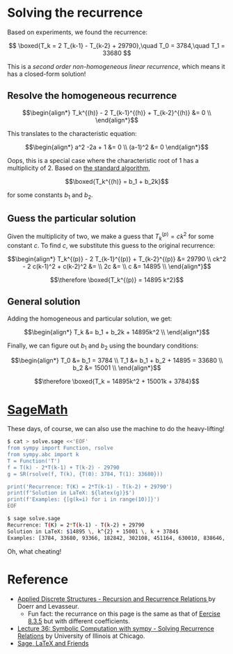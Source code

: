 # Solving the recurrence

Based on experiments, we found the recurrence:

$$
\boxed{T_k = 2 T_{k-1} - T_{k-2} + 29790},\quad T_0 = 3784,\quad T_1 = 33680
$$

This is a *second order non-homogeneous linear recurrence*, which means it has a closed-form solution!

## Resolve the homogeneous recurrence

$$\begin{align*}
T_k^{(h)} - 2 T_{k-1}^{(h)} + T_{k-2}^{(h)} &= 0 \\
\end{align*}$$

This translates to the characteristic equation:

$$\begin{align*}
a^2 -2a + 1 &= 0 \\
(a-1)^2 &= 0
\end{align*}$$

Oops, this is a special case where the characteristic root of 1 has a multiplicity of 2.  Based on [the standard algorithm](#reference),

$$\boxed{T_k^{(h)} = b_1 + b_2k}$$

for some constants $b_1$ and $b_2$.

## Guess the particular solution

Given the multiplicity of two, we make a guess that $T_k^{(p)} = ck^2$ for some constant $c$.  To find $c$, we substitute this guess to the original recurrence:

$$\begin{align*}
T_k^{(p)} - 2 T_{k-1}^{(p)} + T_{k-2}^{(p)} &= 29790 \\
ck^2 - 2 c(k-1)^2 + c(k-2)^2 &= \\
2c &= \\
c &= 14895 \\
\end{align*}$$

$$\therefore \boxed{T_k^{(p)} = 14895 k^2}$$

## General solution

Adding the homogeneous and particular solution, we get:

$$\begin{align*}
T_k &= b_1 + b_2k + 14895k^2 \\
\end{align*}$$

Finally, we can figure out $b_1$ and $b_2$ using the boundary conditions:

$$\begin{align*}
T_0 &= b_1 = 3784 \\
T_1 &= b_1 + b_2 + 14895 = 33680 \\
b_2 &= 15001 \\
\end{align*}$$

$$\therefore \boxed{T_k = 14895k^2 + 15001k + 3784}$$

# [SageMath](https://www.sagemath.org/)

These days, of course, we can also use the machine to do the heavy-lifting!

```bash
$ cat > solve.sage <<'EOF'
from sympy import Function, rsolve
from sympy.abc import k
T = Function('T')
f = T(k) - 2*T(k-1) + T(k-2) - 29790
g = SR(rsolve(f, T(k), {T(0): 3784, T(1): 33680}))

print('Recurrence: T(K) = 2*T(k-1) - T(k-2) + 29790')
print(f'Solution in LaTeX: ${latex(g)}$')
print(f'Examples: {[g(k=i) for i in range(10)]}')
EOF

$ sage solve.sage
Recurrence: T(K) = 2*T(k-1) - T(k-2) + 29790
Solution in LaTeX: $14895 \, k^{2} + 15001 \, k + 3784$
Examples: [3784, 33680, 93366, 182842, 302108, 451164, 630010, 838646, 1077072, 1345288]
```
Oh, what cheating!

# Reference

* [Applied Discrete Structures - Recursion and Recurrence Relations
](https://math.libretexts.org/Bookshelves/Combinatorics_and_Discrete_Mathematics/Applied_Discrete_Structures_(Doerr_and_Levasseur)/08%3A_Recursion_and_Recurrence_Relations/8.03%3A_Recurrence_Relations?readerView) by Doerr and Levasseur.
  * Fun fact: the recurrance on this page is the same as that of [Eercise 8.3.5](https://math.libretexts.org/Bookshelves/Combinatorics_and_Discrete_Mathematics/Applied_Discrete_Structures_(Doerr_and_Levasseur)/08%3A_Recursion_and_Recurrence_Relations/8.03%3A_Recurrence_Relations?readerView) but with different coefficients.
* [Lecture 36: Symbolic Computation with sympy - Solving Recurrence Relations](https://homepages.math.uic.edu/~jan/mcs320/mcs320notes/lec36.html#solving-recurrence-relations) by University of Illinois at Chicago.
* [Sage, LaTeX and Friends](https://doc.sagemath.org/html/en/tutorial/latex.html)
